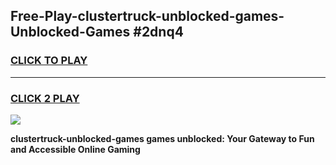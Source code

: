 
## Free-Play-clustertruck-unblocked-games-Unblocked-Games #2dnq4
<h3>
<a href="https://news.freeplayer.one?title=clustertruck-unblocked-games&ref=8M">CLICK TO PLAY</a></h3>
<hr>

<h3>
<a href="https://news.freeplayer.one?title=clustertruck-unblocked-games&ref=8M">CLICK 2 PLAY</a>
  
</h3>

<a href="https://news.freeplayer.one?title=clustertruck-unblocked-games&ref=8M"><img src="https://clearcache.store/games.png"></a>


**clustertruck-unblocked-games games unblocked: Your Gateway to Fun and Accessible Online Gaming**
